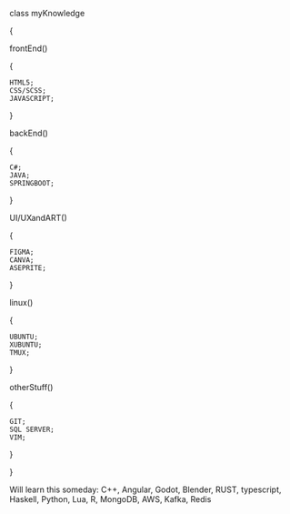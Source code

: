 
class myKnowledge

{

  frontEnd()
  
  {
  
    HTML5;
    CSS/SCSS;
    JAVASCRIPT;
    
  }
  
  backEnd()
  
  {
  
    C#;
    JAVA;
    SPRINGBOOT; 
    
  }
  
  UI/UXandART()
  
  {
    
    FIGMA;
    CANVA;
    ASEPRITE;
  
  }
  
  linux()
  
  {
   
    UBUNTU;
    XUBUNTU;
    TMUX;
  
  }
  
  otherStuff()
  
  {
    
    GIT;
    SQL SERVER;
    VIM;
  
  }

}

Will learn this someday: C++, Angular, Godot, Blender, RUST, typescript, Haskell, Python, Lua, R, MongoDB, AWS, Kafka, Redis


<!---
pedrogamedev/pedrogamedev is a ✨ special ✨ repository because its `README.md` (this file) appears on your GitHub profile.
You can click the Preview link to take a look at your changes.
--->
